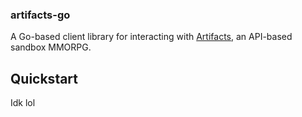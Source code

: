### artifacts-go

A Go-based client library for interacting with [Artifacts](https://www.artifactsmmo.com/), an API-based sandbox MMORPG.

## Quickstart
Idk lol
